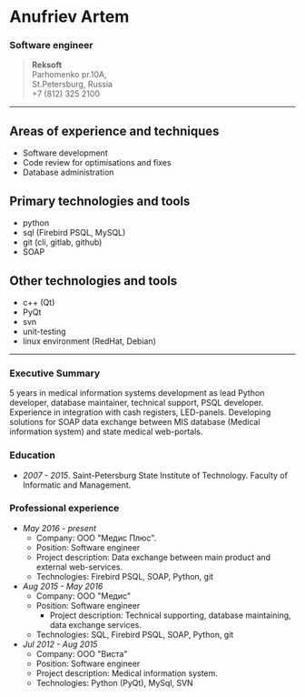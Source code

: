 Anufriev Artem
==============

### Software engineer 

> **Reksoft**  
> Parhomenko pr.10A,  
> St.Petersburg, Russia  
> +7 (812) 325 2100  

------------------------------------------------

Areas of experience and techniques
----------------------------------

- Software development
- Code review for optimisations and fixes
- Database administration


Primary technologies and tools
------------------------------
- python
- sql (Firebird PSQL, MySQL)
- git (cli, gitlab,  github)
- SOAP


Other technologies and tools
----------------------------

- c++ (Qt)
- PyQt
- svn
- unit-testing
- linux environment (RedHat, Debian)


------------------------------------------------


### Executive Summary
5 years in medical information systems development as lead Python developer, database maintainer, technical support, PSQL developer.
Experience in integration with cash registers, LED-panels. Developing solutions for SOAP data exchange between MIS database (Medical information system) and state medical web-portals.


### Education 

- _2007 - 2015_. Saint-Petersburg State Institute of Technology. 
Faculty of Informatic and Management.


### Professional experience 
- _May 2016 - present_ 
    - Company: ООО "Медис Плюс". 
    - Position: Software engineer
    - Project description: Data exchange between main product and external web-services.
    - Technologies: Firebird PSQL, SOAP, Python, git
- _Aug 2015 - May 2016_
    - Company: ООО "Медис"
    - Position: Software engineer
        - Project description: Technical supporting, database maintaining, data exchange services.
    - Technologies: SQL, Firebird PSQL, SOAP, Python, git
- _Jul 2012 - Aug 2015_
    - Company: ООО "Виста"
    - Position: Software engineer    
    - Project description: Medical information system.
    - Technologies: Python (PyQt), MySql, SVN

